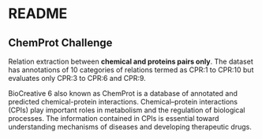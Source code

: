 # README #

## ChemProt Challenge ##

Relation extraction between **chemical and proteins pairs only**. The dataset has annotations of 10 categories of relations termed as CPR:1 to CPR:10 but evaluates only CPR:3 to CPR:6 and CPR:9.

BioCreative 6 also known as ChemProt is a database of annotated and predicted chemical-protein interactions. Chemical–protein interactions (CPIs) play important roles in metabolism and the regulation of biological processes. The information contained in CPIs is essential toward understanding mechanisms of diseases and developing therapeutic drugs. 